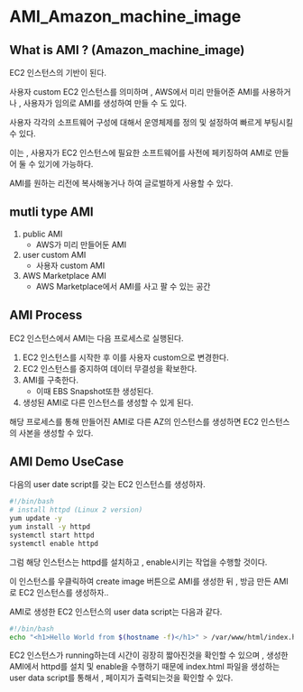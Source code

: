 # AMI_Amazon_machine_image
## What is AMI ? (Amazon_machine_image)
EC2 인스턴스의 기반이 된다.

사용자 custom EC2 인스턴스를 의미하며 , AWS에서 미리 만들어준 AMI를 사용하거나 , 사용자가 임의로 AMI를 생성하여 만들 수 도 있다.

사용자 각각의 소프트웨어 구성에 대해서 운영체제를 정의 및 설정하여 빠르게 부팅시킬수 있다.

이는 , 사용자가 EC2 인스턴스에 필요한 소프트웨어를 사전에 페키징하여 AMI로 만들어 둘 수 있기에 가능하다.

AMI를 원하는 리전에 복사해놓거나 하여 글로벌하게 사용할 수 있다.

## mutli type AMI
1. public AMI
    - AWS가 미리 만들어둔 AMI
2. user custom AMI
    - 사용자 custom AMI
3. AWS Marketplace AMI
    - AWS Marketplace에서 AMI를 사고 팔 수 있는 공간

## AMI Process
EC2 인스턴스에서 AMI는 다음 프로세스로 실행된다.
1. EC2 인스턴스를 시작한 후 이를 사용자 custom으로 변경한다.
2. EC2 인스턴스를 중지하여 데이터 무결성을 확보한다.
3. AMI를 구축한다.
    - 이때 EBS Snapshot또한 생성된다.
4. 생성된 AMI로 다른 인스턴스를 생성할 수 있게 된다.

해당 프로세스를 통해 만들어진 AMI로 다른 AZ의 인스턴스를 생성하면 EC2 인스턴스의 사본을 생성할 수 있다.

## AMI Demo UseCase
다음의 user date script를 갖는 EC2 인스턴스를 생성하자.

```bash
#!/bin/bash
# install httpd (Linux 2 version)
yum update -y
yum install -y httpd
systemctl start httpd
systemctl enable httpd
```

그럼 해당 인스턴스는 httpd를 설치하고 , enable시키는 작업을 수행할 것이다.

이 인스턴스를 우클릭하여 create image 버튼으로 AMI를 생성한 뒤 , 
방금 만든 AMI로 EC2 인스턴스를 생성하자..

AMI로 생성한 EC2 인스턴스의 user data script는 다음과 같다.

```bash
#!/bin/bash
echo "<h1>Hello World from $(hostname -f)</h1>" > /var/www/html/index.html
```

EC2 인스턴스가 running하는데 시간이 굉장히 짧아진것을 확인할 수 있으며 , 생성한 AMI에서 httpd를 설치 및 enable을 수행하기 때문에 index.html 파일을 생성하는 user data script를 통해서 , 페이지가 출력되는것을 확인할 수 있다.